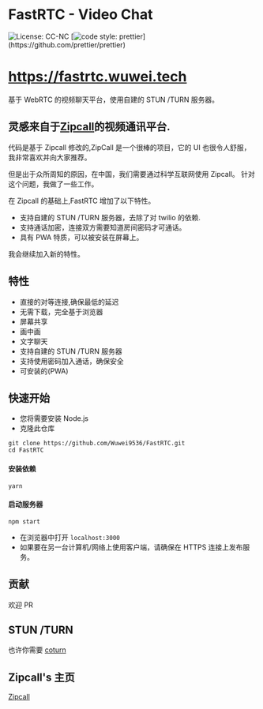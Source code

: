 # FastRTC - Video Chat

![License: CC-NC](https://img.shields.io/badge/License-CCNC-blue.svg)
[![code style: prettier](https://img.shields.io/badge/code_style-prettier-ff69b4.svg?)](https://github.com/prettier/prettier)

# https://fastrtc.wuwei.tech

基于 WebRTC 的视频聊天平台，使用自建的 STUN /TURN 服务器。

## 灵感来自于[Zipcall](https://github.com/ianramzy/decentralized-video-chat)的视频通讯平台.

代码是基于 Zipcall 修改的,ZipCall 是一个很棒的项目，它的 UI 也很令人舒服，我非常喜欢并向大家推荐。

但是出于众所周知的原因，在中国，我们需要通过科学互联网使用 Zipcall。
针对这个问题，我做了一些工作。

在 Zipcall 的基础上,FastRTC 增加了以下特性。

- 支持自建的 STUN /TURN 服务器，去除了对 twilio 的依赖.
- 支持通话加密，连接双方需要知道房间密码才可通话。
- 具有 PWA 特质，可以被安装在屏幕上。

我会继续加入新的特性。

## 特性

- 直接的对等连接,确保最低的延迟
- 无需下载，完全基于浏览器
- 屏幕共享
- 画中画
- 文字聊天
- 支持自建的 STUN /TURN 服务器
- 支持使用密码加入通话，确保安全
- 可安装的(PWA)

## 快速开始

- 您将需要安装 Node.js
- 克隆此仓库

```
git clone https://github.com/Wuwei9536/FastRTC.git
cd FastRTC
```

#### 安装依赖

```
yarn
```

#### 启动服务器

```
npm start
```

- 在浏览器中打开 `localhost:3000`
- 如果要在另一台计算机/网络上使用客户端，请确保在 HTTPS 连接上发布服务。

## 贡献

欢迎 PR

## STUN /TURN

也许你需要 [coturn](https://github.com/coturn/coturn)

## Zipcall's 主页

[Zipcall](https://github.com/ianramzy/decentralized-video-chat)
